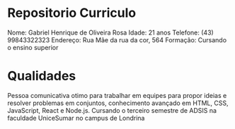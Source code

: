#  Repositorio Curriculo 

Nome: Gabriel Henrique de Oliveira Rosa 
Idade: 21 anos
Telefone: (43) 99843322323
Endereço: Rua Mãe da rua da cor, 564
Formação: Cursando o ensino superior


# Qualidades

Pessoa comunicativa otimo para trabalhar em equipes para propor ideias e resolver problemas em conjuntos, conhecimento avançado em HTML, CSS, JavaScript, React e Node.js. Cursando o terceiro semestre de ADSIS na faculdade UniceSumar no campus de Londrina 